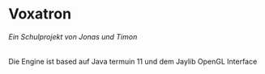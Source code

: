 # Voxatron

###### Ein Schulprojekt von Jonas und Timon

Die Engine ist based auf Java termuin 11 und dem Jaylib OpenGL Interface
